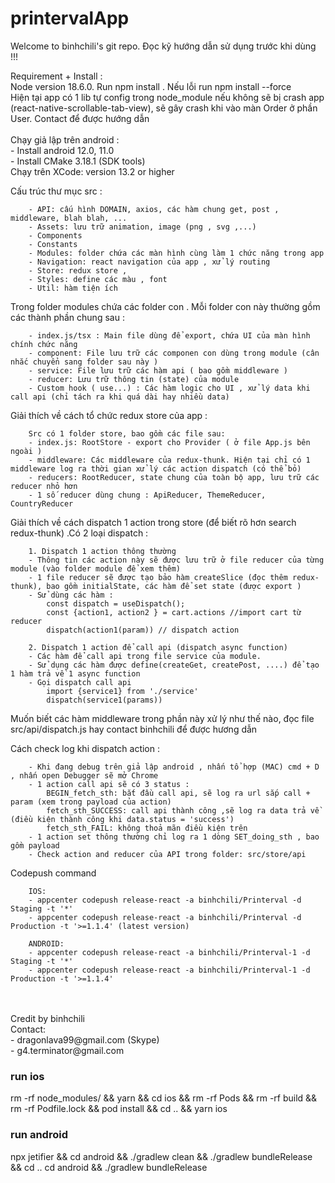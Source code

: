 # printervalApp

Welcome to binhchili's git repo. Đọc kỹ hướng dẫn sử dụng trước khi dùng !!!

Requirement + Install : <br/>
    Node version 18.6.0. Run npm install . Nếu lỗi run npm install --force <br/>
    Hiện tại app có 1 lib tự config trong node_module nếu không sẽ bị crash app (react-native-scrollable-tab-view), 
    sẽ gây crash khi vào màn Order ở phần User. Contact để được hướng dẫn  <br/>
    <br/>
    Chạy giả lập trên android :<br/>
        - Install android 12.0, 11.0<br/>
        - Install CMake 3.18.1 (SDK tools)<br/>
    Chạy trên XCode: version 13.2 or higher <br/>
    
Cấu trúc thư mục src : <br/>
```
    - API: cấu hình DOMAIN, axios, các hàm chung get, post , middleware, blah blah, ...
    - Assets: lưu trữ animation, image (png , svg ,...)
    - Components
    - Constants
    - Modules: folder chứa các màn hình cùng làm 1 chức năng trong app 
    - Navigation: react navigation của app , xử lý routing 
    - Store: redux store ,
    - Styles: define các màu , font 
    - Util: hàm tiện ích 
```
    
Trong folder modules chứa các folder con . Mỗi folder con này thường gồm các thành phần chung sau :
```
    - index.js/tsx : Main file dùng để export, chứa UI của màn hình chính chức năng 
    - component: File lưu trữ các componen con dùng trong module (cân nhắc chuyển sang folder sau này )
    - service: File lưu trữ các hàm api ( bao gồm middleware )
    - reducer: Lưu trữ thông tin (state) của module 
    - Custom hook ( use...) : Các hàm logic cho UI , xử lý data khi call api (chỉ tách ra khi quá dài hay nhiều data)
```

Giải thích về cách tổ chức redux store của app :
```
    Src có 1 folder store, bao gồm các file sau:
    - index.js: RootStore - export cho Provider ( ở file App.js bên ngoài )
    - middleware: Các middleware của redux-thunk. Hiện tại chỉ có 1 middleware log ra thời gian xử lý các action dispatch (có thể bỏ)
    - reducers: RootReducer, state chung của toàn bộ app, lưu trữ các reducer nhỏ hơn 
    - 1 số reducer dùng chung : ApiReducer, ThemeReducer, CountryReducer 
```

Giải thích về cách dispatch 1 action trong store (để biết rõ hơn search redux-thunk) .Có 2 loại dispatch :
```
    1. Dispatch 1 action thông thường 
    - Thông tin các action này sẽ được lưu trữ ở file reducer của từng module (vào folder module để xem thêm)
    - 1 file reducer sẽ được tạo bảo hàm createSlice (đọc thêm redux-thunk), bao gồm initialState, các hàm để set state (được export )
    - Sử dùng các hàm : 
        const dispatch = useDispatch();
        const {action1, action2 } = cart.actions //import cart từ reducer 
        dispatch(action1(param)) // dispatch action 

    2. Dispatch 1 action để call api (dispatch async function)
    - Các hàm để call api trong file service của module.
    - Sử dụng các hàm được define(createGet, createPost, ....) để tạo 1 hàm trả về 1 async function 
    - Gọi dispatch call api
        import {service1} from './service' 
        dispatch(service1(params))
```
   
   Muốn biết các hàm middleware trong phần này xử lý như thế nào, đọc file src/api/dispatch.js hay contact binhchili để được hương dẫn <br/>

Cách check log khi dispatch action :
```
    - Khi đang debug trên giả lập android , nhấn tổ hợp (MAC) cmd + D , nhấn open Debugger sẽ mở Chrome 
    - 1 action call api sẽ có 3 status : 
        BEGIN_fetch_sth: bắt đầu call api, sẽ log ra url sắp call + param (xem trong payload của action)
        fetch_sth_SUCCESS: call api thành công ,sẽ log ra data trả về (điều kiện thành công khi data.status = 'success')
        fetch_sth_FAIL: không thoả mãn điều kiện trên 
    - 1 action set thông thường chỉ log ra 1 dòng SET_doing_sth , bao gồm payload 
    - Check action and reducer của API trong folder: src/store/api 
```

Codepush command
```
    IOS:
    - appcenter codepush release-react -a binhchili/Printerval -d Staging -t '*'
    - appcenter codepush release-react -a binhchili/Printerval -d Production -t '>=1.1.4' (latest version)

    ANDROID:
    - appcenter codepush release-react -a binhchili/Printerval-1 -d Staging -t '*'
    - appcenter codepush release-react -a binhchili/Printerval-1 -d Production -t '>=1.1.4'
```
<br/>
<br/>
Credit by binhchili <br/>
Contact:  <br/>
    - dragonlava99@gmail.com (Skype)  <br/>
    - g4.terminator@gmail.com 

### run ios
rm -rf node_modules/ && yarn && cd ios && rm -rf Pods && rm -rf build && rm -rf Podfile.lock && pod install && cd .. && yarn ios
### run android
npx jetifier && cd android && ./gradlew clean && ./gradlew bundleRelease && cd ..
cd android && ./gradlew bundleRelease



 
